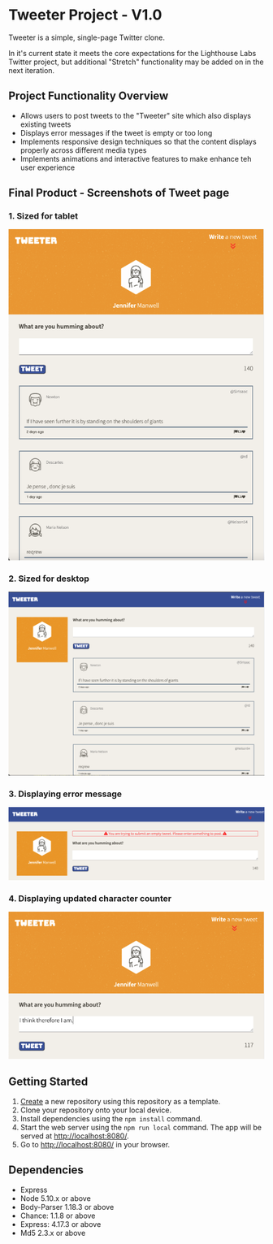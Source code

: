 # Tweeter Project - V1.0

Tweeter is a simple, single-page Twitter clone.  

In it's current state it meets the core expectations for the Lighthouse Labs Twitter project, but additional "Stretch" functionality may be added on in the next iteration.


## Project Functionality Overview

-  Allows users to post tweets to the "Tweeter" site which also displays existing tweets
-  Displays error messages if the tweet is empty or too long
-  Implements responsive design techniques so that the content displays properly across different media types
-  Implements animations and interactive features to make enhance teh user experience


## Final Product - Screenshots of Tweet page

### 1. Sized for tablet
!["Sized for tablet"](https://github.com/manwelja/tweeter/blob/master/docs/Tweeter-tablet-size.png)

### 2. Sized for desktop
!["Sized for desktop"](https://github.com/manwelja/tweeter/blob/master/docs/Tweeter-desktop-size.png)

### 3. Displaying error message
!["Displaying error message"](https://github.com/manwelja/tweeter/blob/master/docs/Tweeter-error-message.png)

### 4. Displaying updated character counter
!["Displaying updated character counter"](https://github.com/manwelja/tweeter/blob/master/docs/Tweeter-counter-update.png)

## Getting Started

1. [Create](https://docs.github.com/en/repositories/creating-and-managing-repositories/creating-a-repository-from-a-template) a new repository using this repository as a template.
2. Clone your repository onto your local device.
3. Install dependencies using the `npm install` command.
3. Start the web server using the `npm run local` command. The app will be served at <http://localhost:8080/>.
4. Go to <http://localhost:8080/> in your browser.

## Dependencies

- Express
- Node 5.10.x or above
- Body-Parser 1.18.3 or above
- Chance: 1.1.8 or above
- Express: 4.17.3 or above
- Md5 2.3.x or above